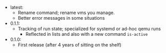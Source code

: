 -   latest:
    -   Rename command; rename vms you manage.
    -   Better error messages in some situations
-   0.1.1:
    -   Tracking of run state; specialized for systemd or ad-hoc qemu runs
        -   Reflected in lists and also with a new command `is-active`
-   0.1.0:
    -   First release (after 4 years of sitting on the shelf)
